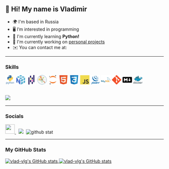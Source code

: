 ## 👋 Hi! My name is Vladimir

- 🌍 I'm based in Russia
- 🖥️ I’m interested in programming
- 🧠 I'm currently learning **Python!**
- 🚀 I'm currently working on [personal projects](https://github.com/vlad-vlg?tab=repositories)
- ✉️ You can contact me at:

---

### Skills 

<div>
  <code><img height="30" src="https://github.com/devicons/devicon/blob/master/icons/python/python-original-wordmark.svg"></code>
  <code><img height="30" src="https://github.com/devicons/devicon/blob/master/icons/numpy/numpy-original.svg"></code>
  <code><img height="30" src="https://github.com/devicons/devicon/blob/master/icons/pandas/pandas-original.svg"></code>
  <code><img height="30" src="https://github.com/devicons/devicon/blob/master/icons/matplotlib/matplotlib-original.svg"></code>
  <code><img height="30" src="https://github.com/devicons/devicon/blob/master/icons/jupyter/jupyter-original.svg"/></code>
  <code><img height="30" src="https://github.com/devicons/devicon/blob/master/icons/html5/html5-original.svg"/></code>
  <code><img height="30" src="https://github.com/devicons/devicon/blob/master/icons/css3/css3-original.svg"/></code>
  <code><img height="30" src="https://github.com/devicons/devicon/blob/master/icons/javascript/javascript-original.svg"/></code>
  <code><img height="30" src="https://github.com/devicons/devicon/blob/master/icons/jquery/jquery-plain-wordmark.svg"/></code>
  <code><img height="30" src="https://github.com/devicons/devicon/blob/master/icons/mysql/mysql-original-wordmark.svg"/></code>
  <code><img height="30" src="https://github.com/devicons/devicon/blob/master/icons/git/git-original.svg"/></code>
  <code><img height="30" src="https://raw.githubusercontent.com/github/explore/80688e429a7d4ef2fca1e82350fe8e3517d3494d/topics/markdown/markdown.png"/></code>
  <code><img height="30" src="https://github.com/devicons/devicon/blob/master/icons/docker/docker-original-wordmark.svg"/></code>
</div></br>

 [![](https://www.codewars.com/users/Vlad_e/badges/micro)](https://www.codewars.com/users/Vlad_e)  
 
---

### Socials 

<div>
<a href="https://www.github.com/vlad-vlg" target="_blank" rel="noreferrer">
    <picture>
      <source media="(prefers-color-scheme: dark)" srcset="https://raw.githubusercontent.com/danielcranney/readme-generator/main/public/icons/socials/github-dark.svg" />
      <source media="(prefers-color-scheme: light)" srcset="https://raw.githubusercontent.com/danielcranney/readme-generator/main/public/icons/socials/github.svg" />
      <img src="https://raw.githubusercontent.com/danielcranney/readme-generator/main/public/icons/socials/github.svg" width="30" height="30"/>
    </picture>
</a>&nbsp;
<img src="https://img.shields.io/github/followers/vlad-vlg?logo=github&style=for-the-badge&color=0891b2&labelColor=grey"/>&nbsp;
<img src="https://komarev.com/ghpvc/?username=vlad-vlg&style=for-the-badge&color=0891b2" alt="github stat"/>
</div>

---

### My GitHub Stats

<a href="http://www.github.com/vlad-vlg">
  <img height=200 width=400 align="center" src="https://github-readme-stats.vercel.app/api?username=vlad-vlg&show_icons=true&hide=contribs&count_private=true&title_color=5FABEE&text_color=718CA1&icon_color=5FABEE&bg_color=deg,000000,27272a&hide_border=true&rank_icon=percentile" alt="vlad-vlg's GitHub stats" />
</a>
<a href="http://www.github.com/vlad-vlg">
  <img height=200 width=370 align="center" src="https://github-readme-streak-stats.herokuapp.com/?user=vlad-vlg&stroke=5FABEE&background=27272a&ring=87cefa&fire=0099ff&currStreakNum=5FABEE&currStreakLabel=5FABEE&sideNums=5FABEE&sideLabels=5FABEE&dates=5FABEE&hide_border=true" alt="vlad-vlg's GitHub stats" />
</a>

